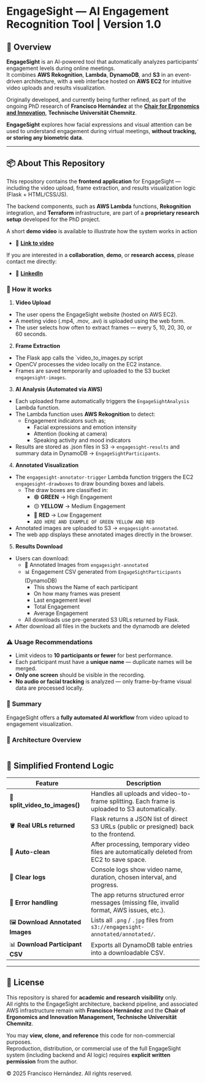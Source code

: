 # EngageSight — AI Engagement Recognition Tool | Version 1.0

## 🔎 Overview

**EngageSight** is an AI-powered tool that automatically analyzes participants’ engagement levels during online meetings.  
It combines **AWS Rekognition**, **Lambda**, **DynamoDB**, and **S3** in an event-driven architecture, with a web interface 
hosted on **AWS EC2** for intuitive video uploads and results visualization.

Originally developed, and currently being further refined, as part of the ongoing PhD research of **Francisco Hernández** 
at the [**Chair for Ergonomics and Innovation**](https://www.tu-chemnitz.de/mb/ArbeitsWiss/index.php), **Technische Universität Chemnitz**.

**EngageSight** explores how facial expressions and visual attention can be used to understand engagement during virtual meetings, **without 
tracking, or storing any biometric data**.

---

## 📦 About This Repository

This repository contains the **frontend application** for EngageSight — including the video upload, frame extraction, and results visualization logic (Flask + HTML/CSS/JS).

The backend components, such as **AWS Lambda** functions, **Rekognition** integration, and **Terraform** infrastructure, are part of a **proprietary research setup** developed for the PhD project.

A short **demo video** is available to illustrate how the system works in action 
- 🔗 [**Link to video**](https://engagesight-demo-video.s3.us-east-1.amazonaws.com/EngageSight_Video_GitHub.mp4 )

If you are interested in a **collaboration**, **demo**, or **research access**, please contact me directly:
 
- 🔗 [**LinkedIn**](https://www.linkedin.com/in/francisco-hernandez-col-ger/) 

### 🔄 How it works
1. **Video Upload**
- The user opens the EngageSight website (hosted on AWS EC2).
- A meeting video (.mp4, .mov, .avi) is uploaded using the web form.
- The user selects how often to extract frames — every 5, 10, 20, 30, or 60 seconds.
2.	**Frame Extraction**
- The Flask app calls the `video_to_images.py script
- OpenCV processes the video locally on the EC2 instance.
- Frames are saved temporarily and uploaded to the S3 bucket `engagesight-images`.
3. **AI Analysis (Automated via AWS)**
- Each uploaded frame automatically triggers the `EngageSightAnalysis` Lambda function.
- The Lambda function uses **AWS Rekognition** to detect:
  - Engagement indicators such as; 
    - Facial expressions and emotion intensity 
    - Attention (looking at camera)
    - Speaking activity and mood indicators
- Results are stored as .json files in S3 → `engagesight-results` and 
summary data in DynamoDB → `EngageSightParticipants`.
4. **Annotated Visualization**
- The `engagesight-annotator-trigger` Lambda function triggers the EC2 `engagesight-drawboxes` 
to draw bounding boxes and labels.
  - The draw boxes are classified in: 
    - 🟢 **GREEN**  → High Engagement 
    - 🟡 **YELLOW** → Medium Engagement 
    - 🔴 **RED** → Low Engagement 
    - `ADD HERE AND EXAMPLE OF GREEN YELLOW AND RED`
- Annotated images are uploaded to S3 → `engagesight-annotated`.
- The web app displays these annotated images directly in the browser.
5. **Results Download**
- Users can download:
  - 📸 Annotated Images from `engagesight-annotated`
  - 📊 Engagement CSV generated from `EngageSightParticipants` (DynamoDB)
    - This shows the Name of each participant
    - On how many frames was present 
    - Last engagement level 
    - Total Engagement
    - Average Engagement 
  - All downloads use pre-generated S3 URLs returned by Flask. 
- After download all files in the buckets and the dynamodb are deleted 

### ⚠️ Usage Recommendations
- Limit videos to **10 participants or fewer** for best performance.  
- Each participant must have a **unique name** — duplicate names will be merged.  
- **Only one screen** should be visible in the recording.  
- **No audio or facial tracking** is analyzed — only frame-by-frame visual data are processed locally. 

### 📝 Summary
EngageSight offers a **fully automated AI workflow** from video upload to engagement visualization.

### 🧩 Architecture Overview
```

```

## 🧮 Simplified Frontend Logic

| **Feature** | **Description** |
|--------------|-----------------|
| 🧩 **split_video_to_images()** | Handles all uploads and video-to-frame splitting. Each frame is uploaded to S3 automatically. |
| 🪣 **Real URLs returned** | Flask returns a JSON list of direct S3 URLs (public or presigned) back to the frontend. |
| 🧼 **Auto-clean** | After processing, temporary video files are automatically deleted from EC2 to save space. |
| 💬 **Clear logs** | Console logs show video name, duration, chosen interval, and progress. |
| 🚨 **Error handling** | The app returns structured error messages (missing file, invalid format, AWS issues, etc.). |
| 🖼️ **Download Annotated Images** | Lists all `.png` / `.jpg` files from `s3://engagesight-annotated/annotated/`. |
| 📊 **Download Participant CSV** | Exports all DynamoDB table entries into a downloadable CSV. |

----

## 📜 License

This repository is shared for **academic and research visibility** only.  
All rights to the EngageSight architecture, backend pipeline, and associated AWS infrastructure remain with **Francisco Hernández** and the **Chair of Ergonomics and Innovation Management, Technische Universität Chemnitz**.

You may **view, clone, and reference** this code for non-commercial purposes.  
Reproduction, distribution, or commercial use of the full EngageSight system (including backend and AI logic) requires **explicit written permission** from the author.

© 2025 Francisco Hernández. All rights reserved.